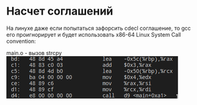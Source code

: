 # Насчет соглашений

На линухе даже если попытаться зафорсить cdecl соглашение, то gcc его проигнорирует и будет использовать 
x86-64 Linux System Call convention:

main.o - вызов strcpy
![main.o](./docs/proof.png)

